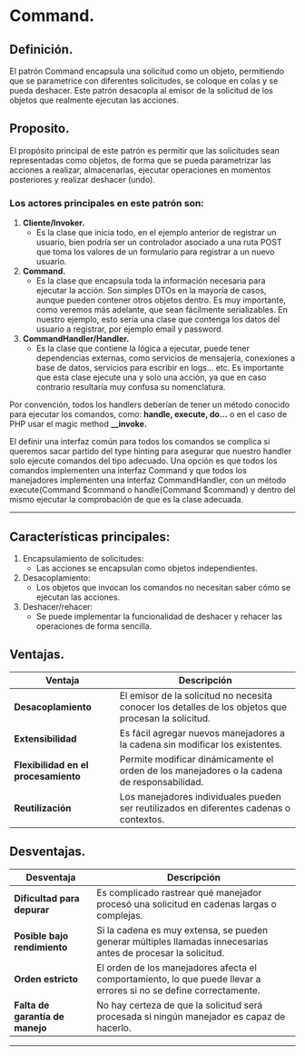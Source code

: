 # Command.

## Definición.
El patrón Command encapsula una solicitud como un objeto, permitiendo que se parametrice con diferentes solicitudes, se coloque en colas y se pueda deshacer. Este patrón desacopla al emisor de la solicitud de los objetos que realmente ejecutan las acciones.

## Proposito.
El propósito principal de este patrón es permitir que las solicitudes sean representadas como objetos, de forma que se pueda parametrizar las acciones a realizar, almacenarlas, ejecutar operaciones en momentos posteriores y realizar deshacer (undo).

### Los actores principales en este patrón son:

1. **Cliente/Invoker.**
    * Es la clase que inicia todo, en el ejemplo anterior de registrar un usuario, bien podría ser un controlador asociado a una ruta POST que toma los valores de un formulario para registrar a un nuevo usuario.
2. **Command.**
    * Es la clase que encapsula toda la información necesaria para ejecutar la acción. Son simples DTOs en la mayoría de casos, aunque pueden contener otros objetos dentro. Es muy importante, como veremos más adelante, que sean fácilmente serializables. En nuestro ejemplo, esto sería una clase que contenga los datos del usuario a registrar, por ejemplo email y password.
3. **CommandHandler/Handler.**
    * Es la clase que contiene la lógica a ejecutar, puede tener dependencias externas, como servicios de mensajería, conexiones a base de datos, servicios para escribir en logs… etc. Es importante que esta clase ejecute una y solo una acción, ya que en caso contrario resultaría muy confusa su nomenclatura.

Por convención, todos los handlers deberían de tener un método conocido para ejecutar los comandos, como: **handle, execute, do…** o en el caso de PHP usar el magic method **__invoke.**

El definir una interfaz común para todos los comandos se complica si queremos sacar partido del type hinting para asegurar que nuestro handler solo ejecute comandos del tipo adecuado. Una opción es que todos los comandos implementen una interfaz Command y que todos los manejadores implementen una interfaz CommandHandler, con un método execute(Command $command o handle(Command $command) y dentro del mismo ejecutar la comprobación de que es la clase adecuada.

----------
## Características principales:

1. Encapsulamiento de solicitudes:
    * Las acciones se encapsulan como objetos independientes.
2. Desacoplamiento: 
    * Los objetos que invocan los comandos no necesitan saber cómo se ejecutan las acciones.
3. Deshacer/rehacer: 
    * Se puede implementar la funcionalidad de deshacer y rehacer las operaciones de forma sencilla.


## Ventajas.

| **Ventaja**                          | **Descripción**                                                                                      |
|--------------------------------------|------------------------------------------------------------------------------------------------------|
| **Desacoplamiento**                  | El emisor de la solicitud no necesita conocer los detalles de los objetos que procesan la solicitud. |
| **Extensibilidad**                   | Es fácil agregar nuevos manejadores a la cadena sin modificar los existentes.                        |
| **Flexibilidad en el procesamiento** | Permite modificar dinámicamente el orden de los manejadores o la cadena de responsabilidad.          |
| **Reutilización**                    | Los manejadores individuales pueden ser reutilizados en diferentes cadenas o contextos.              |

## Desventajas.

| **Desventaja**                     | **Descripción**                                                                                              |
|------------------------------------|--------------------------------------------------------------------------------------------------------------|
| **Dificultad para depurar**        | Es complicado rastrear qué manejador procesó una solicitud en cadenas largas o complejas.                    |
| **Posible bajo rendimiento**       | Si la cadena es muy extensa, se pueden generar múltiples llamadas innecesarias antes de procesar la solicitud.|
| **Orden estricto**                 | El orden de los manejadores afecta el comportamiento, lo que puede llevar a errores si no se define correctamente. |
| **Falta de garantía de manejo**    | No hay certeza de que la solicitud será procesada si ningún manejador es capaz de hacerlo.                   |

-------------
